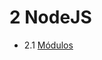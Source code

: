 # 2 NodeJS

- 2.1 [Módulos](./01_modules.md)
<!-- - 2.2 [Eventos](./02_events.md)
- 2.3 [Servidores](./03_servers.md)
- 2.4 [Ficheros](./04_files.md) -->